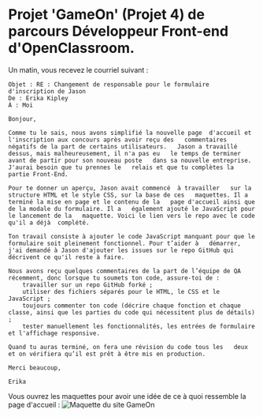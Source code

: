 # Projet 'GameOn' (Projet 4) de parcours Développeur Front-end d'OpenClassroom.

Un matin, vous recevez le courriel suivant : 

    Objet : RE : Changement de responsable pour le formulaire d'inscription de Jason 
    De : Erika Kipley
    À : Moi

    Bonjour,

    Comme tu le sais, nous avons simplifié la nouvelle page  d'accueil et l'inscription aux concours après avoir reçu des   commentaires négatifs de la part de certains utilisateurs.   Jason a travaillé dessus, mais malheureusement, il n'a pas eu   le temps de terminer avant de partir pour son nouveau poste   dans sa nouvelle entreprise. J'aurai besoin que tu prennes le   relais et que tu complètes la partie Front-End.   

    Pour te donner un aperçu, Jason avait commencé  à travailler   sur la structure HTML et le style CSS, sur la base de ces   maquettes. Il a terminé la mise en page et le contenu de la   page d'accueil ainsi que de la modale du formulaire. Il a   également ajouté le JavaScript pour le lancement de la   maquette. Voici le lien vers le repo avec le code qu'il a déjà  complété.

    Ton travail consiste à ajouter le code JavaScript manquant pour que le formulaire soit pleinement fonctionnel. Pour t’aider à   démarrer, j'ai demandé à Jason d'ajouter les issues sur le repo GitHub qui décrivent ce qu'il reste à faire.   

    Nous avons reçu quelques commentaires de la part de l’équipe de QA récemment, donc lorsque tu soumets ton code, assure-toi de : 
        travailler sur un repo GitHub forké ;
        utiliser des fichiers séparés pour le HTML, le CSS et le JavaScript ;
        toujours commenter ton code (décrire chaque fonction et chaque classe, ainsi que les parties du code qui nécessitent plus de détails) ;
        tester manuellement les fonctionnalités, les entrées de formulaire et l'affichage responsive.

    Quand tu auras terminé, on fera une révision du code tous les   deux et on vérifiera qu’il est prêt à être mis en production.   

    Merci beaucoup, 

    Erika

Vous ouvrez les maquettes pour avoir une idée de ce à quoi ressemble la page d'accueil : 
![Maquette du site GameOn](https://user.oc-static.com/upload/2020/08/14/15974189716945_image2.png)

